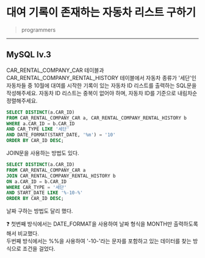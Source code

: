 # 대여 기록이 존재하는 자동차 리스트 구하기

> programmers
> 

---

## MySQL lv.3
CAR_RENTAL_COMPANY_CAR 테이블과 CAR_RENTAL_COMPANY_RENTAL_HISTORY 테이블에서 자동차 종류가 '세단'인 자동차들 중 10월에 대여를 시작한 기록이 있는 자동차 ID 리스트를 출력하는 SQL문을 작성해주세요. 자동차 ID 리스트는 중복이 없어야 하며, 자동차 ID를 기준으로 내림차순 정렬해주세요.

```sql
SELECT DISTINCT(a.CAR_ID)
FROM CAR_RENTAL_COMPANY_CAR a, CAR_RENTAL_COMPANY_RENTAL_HISTORY b
WHERE a.CAR_ID = b.CAR_ID
AND CAR_TYPE LIKE '세단'
AND DATE_FORMAT(START_DATE, '%m') = '10'
ORDER BY CAR_ID DESC;
```
JOIN문을 사용하는 방법도 있다.
``` sql
SELECT DISTINCT(a.CAR_ID)
FROM CAR_RENTAL_COMPANY_CAR a
JOIN CAR_RENTAL_COMPANY_RENTAL_HISTORY b
ON a.CAR_ID = b.CAR_ID
WHERE CAR_TYPE = '세단'
AND START_DATE LIKE '%-10-%'
ORDER BY CAR_ID DESC;
```
날짜 구하는 방법도 달리 했다.
<aside>
❓ 첫번째 방식에서는 DATE_FORMAT을 사용하여 날짜 형식을 MONTH만 출력하도록 해서 비교했다.<br>
두번째 방식에서는 %%을 사용하여 '-10-'라는 문자를 포함하고 있는 데이터를 찾는 방식으로 조건을 걸었다.
</aside>